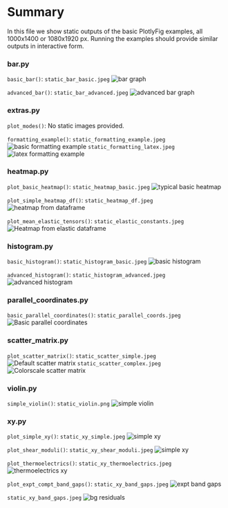 # Summary
In this file we show static outputs of the basic PlotlyFig examples, all 1000x1400 or 1080x1920 px. 
Running the examples should provide similar outputs in interactive form.

### bar.py

`basic_bar()`: `static_bar_basic.jpeg`
![bar graph](static_bar_basic.jpeg "Basic bar graph")



`advanced_bar()`: `static_bar_advanced.jpeg`
![advanced bar graph](static_bar_advanced.jpeg "Bar graph from dataframe content")

### extras.py

`plot_modes()`: No static images provided.

`formatting_example()`: `static_formatting_example.jpeg`
![basic formatting example](static_formatting_example.jpeg "Basic formatting example")
`static_formatting_latex.jpeg`
![latex formatting example](static_formatting_latex.jpeg "Latex formatting example")

### heatmap.py

`plot_basic_heatmap()`: `static_heatmap_basic.jpeg`
![typical basic heatmap](static_heatmap_basic.jpeg "Heatmap from basic data")

`plot_simple_heatmap_df()`: `static_heatmap_df.jpeg`
![heatmap from dataframe](static_heatmap_df.jpeg "Heatmap from dataframe")

`plot_mean_elastic_tensors()`: `static_elastic_constants.jpeg`
![Heatmap from elastic dataframe](static_elastic_constants.jpeg "Heatmap from elastic dataframe")

### histogram.py
`basic_histogram()`: `static_histogram_basic.jpeg`
![basic histogram](static_histogram_basic.jpeg "Most basic histogram")

`advanced_histogram()`: `static_histogram_advanced.jpeg`
![advanced histogram](static_histogram_advanced.jpeg "More advanced histogram")


### parallel_coordinates.py
`basic_parallel_coordinates()`: `static_parallel_coords.jpeg`
![Basic parallel coordinates](static_parallel_coords.jpeg "Parallel coordinates")


### scatter_matrix.py

`plot_scatter_matrix()`: `static_scatter_simple.jpeg`
![Default scatter matrix](static_scatter_simple.jpeg "Scatter matrix default")
`static_scatter_complex.jpeg`
![Colorscale scatter matrix](static_scatter_complex.jpeg "Scatter matrix colorscale")

### violin.py

`simple_violin()`: `static_violin.png`
![simple violin](static_violin.png "Violin plot with colorscale")


### xy.py
`plot_simple_xy()`: `static_xy_simple.jpeg`
![simple xy](static_xy_simple.jpeg "Simple xy plot")

`plot_shear_moduli()`: `static_xy_shear_moduli.jpeg`
![simple xy](static_xy_shear_moduli.jpeg "Shear moduli xy plot")

`plot_thermoelectrics()`: `static_xy_thermoelectrics.jpeg`
![thermoelectrics xy](static_xy_thermoelectrics.jpeg "Thermoelectrics xy plot")

`plot_expt_compt_band_gaps()`: `static_xy_band_gaps.jpeg`
![expt band gaps](static_xy_band_gaps.jpeg "Band gaps comparison")

`static_xy_band_gaps.jpeg`
![bg residuals](static_xy_band_gaps_residuals.jpeg "Band gap residuals")

